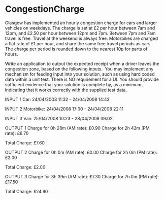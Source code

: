 ﻿# CongestionCharge

Glasgow has implemented an hourly congestion charge for cars and larger vehicles on weekdays. 
The charge is set at £2 per hour between 7am and 12pm, and £2.50 per hour between 12pm and 7pm.
Between 7pm and 7am travel is free. Travel at the weekend is always free. 
Motorbikes are charged a flat rate of £1 per hour, 
and share the same free travel periods as cars. 
The charge per period is rounded down to the nearest 10p for parts of hours.

Write an application to output the expected receipt when a driver leaves the congestion zone,
based on the following inputs.  You may implement any mechanism for feeding input into your
solution, such as using hard coded data within a unit test. There is NO requirement for a UI. 
You should provide sufficient evidence that your solution is complete by, as a minimum, 
indicating that it works correctly with the supplied test data. 

INPUT 1
Car: 24/04/2008 11:32 - 24/04/2008 14:42

INPUT 2
Motorbike: 24/04/2008 17:00 - 24/04/2008 22:11

INPUT 3
Van: 25/04/2008 10:23 - 28/04/2008 09:02

OUTPUT 1
Charge for 0h 28m (AM rate): £0.90
Charge for 2h 42m (PM rate): £6.70

Total Charge: £7.60

OUTPUT 2
Charge for 0h 0m (AM rate): £0.00
Charge for 2h 0m (PM rate): £2.00

Total Charge: £2.00

OUTPUT 3
Charge for 3h 39m (AM rate): £7.30
Charge for 7h 0m (PM rate): £17.50

Total Charge: £24.80

